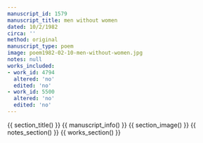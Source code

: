 ```yaml
---
manuscript_id: 1579
manuscript_title: men without women
dated: 10/2/1982
circa: ''
method: original
manuscript_type: poem
image: poem1982-02-10-men-without-women.jpg
notes: null
works_included:
- work_id: 4794
  altered: 'no'
  edited: 'no'
- work_id: 5500
  altered: 'no'
  edited: 'no'
---
```


{{ section_title() }}
{{ manuscript_info() }}
{{ section_image() }}
{{ notes_section() }}
{{ works_section() }}
